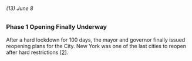 ###### (13) June 8

### Phase 1 Opening Finally Underway 

After a hard lockdown for 100 days, the mayor and governor finally issued reopening plans for the City. New York was one of the last cities to reopen after hard restrictions [[2]](https://abcnews.go.com/US/News/timeline-100-days-york-gov-andrew-cuomos-covid/story?id=71292880).

